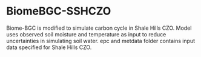 # BiomeBGC-SSHCZO
Biome-BGC is modified to simulate carbon cycle in Shale Hills CZO. Model uses observed soil moisture and temperature as input to reduce uncertainties in simulating soil water.
epc and metdata folder contains input data specified for Shale Hills CZO.
